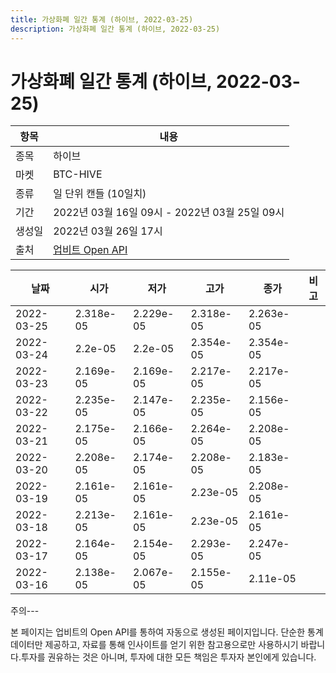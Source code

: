 ```yaml
---
title: 가상화폐 일간 통계 (하이브, 2022-03-25)
description: 가상화폐 일간 통계 (하이브, 2022-03-25)
---
```


가상화폐 일간 통계 (하이브, 2022-03-25)
===

|항목|내용|
|--|--|
|종목|하이브|
|마켓|BTC-HIVE|
|종류|일 단위 캔들 (10일치)|
|기간|2022년 03월 16일 09시 - 2022년 03월 25일 09시|
|생성일|2022년 03월 26일 17시|
|출처|[업비트 Open API](https://docs.upbit.com)|


|날짜|시가|저가|고가|종가|비고|
|--|--|--|--|--|--|
|2022-03-25|2.318e-05|2.229e-05|2.318e-05|2.263e-05|    |
|2022-03-24|2.2e-05|2.2e-05|2.354e-05|2.354e-05|    |
|2022-03-23|2.169e-05|2.169e-05|2.217e-05|2.217e-05|    |
|2022-03-22|2.235e-05|2.147e-05|2.235e-05|2.156e-05|    |
|2022-03-21|2.175e-05|2.166e-05|2.264e-05|2.208e-05|    |
|2022-03-20|2.208e-05|2.174e-05|2.208e-05|2.183e-05|    |
|2022-03-19|2.161e-05|2.161e-05|2.23e-05|2.208e-05|    |
|2022-03-18|2.213e-05|2.161e-05|2.23e-05|2.161e-05|    |
|2022-03-17|2.164e-05|2.154e-05|2.293e-05|2.247e-05|    |
|2022-03-16|2.138e-05|2.067e-05|2.155e-05|2.11e-05|    |


주의---

본 페이지는 업비트의 Open API를 통하여 자동으로 생성된 페이지입니다. 단순한 통계 데이터만 제공하고, 자료를 통해 인사이트를 얻기 위한 참고용으로만 사용하시기 바랍니다.투자를 권유하는 것은 아니며, 투자에 대한 모든 책임은 투자자 본인에게 있습니다.